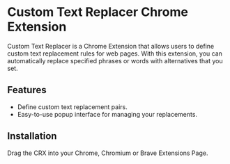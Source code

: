 # Custom Text Replacer Chrome Extension

Custom Text Replacer is a Chrome Extension that allows users to define custom text replacement rules for web pages. With this extension, you can automatically replace specified phrases or words with alternatives that you set.

## Features

- Define custom text replacement pairs.
- Easy-to-use popup interface for managing your replacements.

## Installation

Drag the CRX into your Chrome, Chromium or Brave Extensions Page.